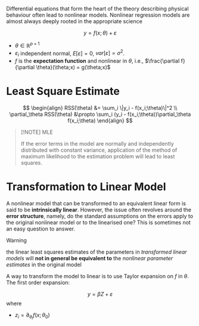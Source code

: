 Differential equations that form the heart of the theory describing physical behaviour often lead to nonlinear models.
Nonlinear regression models are almost always deeply rooted in the appropriate science

$$
y = f(x;\theta) + \varepsilon
$$
- $\theta \in \mathbb R^{p+1}$ 
- $\varepsilon_i$ independent normal, $E[\varepsilon] = 0$, $var[\varepsilon] = \sigma^2$.
- $f$ is the **expectation function** and nonlinear in $\theta$, i.e., $\frac{\partial f}{\partial \theta}(\theta;x) = g(\theta;x)$ 


# Least Square Estimate

$$
\begin{align}
RSS(\theta) &= \sum_i \|y_i - f(x_i;\theta)\|^2 \\
\partial_\theta RSS(\theta) &\propto \sum_i (y_i - f(x_i;\theta))\partial_\theta f(x_i;\theta) 
\end{align}
$$


> [!NOTE]  MLE
>
> If the error terms in the model are normally and independently distributed with constant variance, application of the method of maximum likelihood to the estimation problem will lead to least squares.


# Transformation to Linear Model

A nonlinear model that can be transformed to an equivalent linear form is said to be **intrinsically linear**. However, the issue often revolves around the **error structure**, namely, do the standard assumptions on the errors apply to the original nonlinear model or to the linearised one? This is sometimes not an easy question to answer.


> [!WARNING]
> the linear least squares estimates of the parameters in _transformed linear models_ will **not in general be equivalent to** the _nonlinear parameter estimates_ in the original model


A way to transform the model to linear is to use Taylor expansion on $f$ in $\theta$.
The first order expansion:

$$
y = \beta Z + \varepsilon
$$
where 
- $z_i = \partial_{\theta_i} f(x;\theta_0)$

